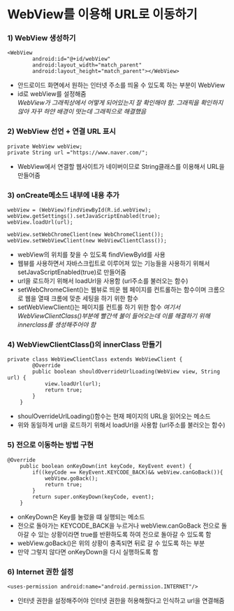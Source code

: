 # WebView를 이용해 URL로 이동하기
### 1) WebView 생성하기
```
<WebView
        android:id="@+id/webView"
        android:layout_width="match_parent"
        android:layout_height="match_parent"></WebView>
```
- 안드로이드 화면에서 원하는 인터넷 주소를 띄울 수 있도록 하는 부분이 WebView
- id로 webView를 설정해줌  
_WebView가 그래픽상에서 어떻게 되어있는지 잘 확인해야 함. 그래픽을 확인하지 않아 자꾸 하얀 배경이 떳는데 그래픽으로 해결했음_

### 2) WebView 선언 + 연결 URL 표시
```
private WebView webView;
private String url ="https://www.naver.com/";
```
- WebView에서 연결할 웹사이트가 네이버이므로 String클래스를 이용해서 URL을 만들어줌

### 3) onCreate메소드 내부에 내용 추가
```
webView = (WebView)findViewById(R.id.webView);
webView.getSettings().setJavaScriptEnabled(true);
webView.loadUrl(url);

webView.setWebChromeClient(new WebChromeClient()); 
webView.setWebViewClient(new WebViewClientClass());
```
- webView의 위치를 찾을 수 있도록 findViewById를 사용
- 웹뷰를 사용하면서 자바스크립트로 이루어져 있는 기능들을 사용하기 위해서 setJavaScriptEnabled(true)로 만들어줌
- url을 로드하기 위해서 loadUrl을 사용함 (url주소를 불러오는 함수)
- setWebChromeClient()는 웹뷰로 띄운 웹 페이지를 컨트롤하는 함수이며 크롬으로 웹을 열때 크롬에 맞춘 세팅을 하기 위한 함수
- setWebViewClient()는 페이지를 컨트롤 하기 위한 함수
_여기서 WebViewClientClass()부분에 빨간색 불이 들어오는데 이를 해결하기 위해 innerclass를 생성해주어야 함_

### 4) WebViewClientClass()의 innerClass 만들기
```
private class WebViewClientClass extends WebViewClient {
        @Override
        public boolean shouldOverrideUrlLoading(WebView view, String url) {
            view.loadUrl(url);
            return true;
        }
    }
```
- shoulOverrideUrlLoading()함수는 현재 페이지의 URL을 읽어오는 메소드
- 위와 동일하게 url을 로드하기 위해서 loadUrl을 사용함 (url주소를 불러오는 함수)

### 5) 전으로 이동하는 방법 구현
```
@Override
    public boolean onKeyDown(int keyCode, KeyEvent event) {
        if((keyCode == KeyEvent.KEYCODE_BACK)&& webView.canGoBack()){
            webView.goBack();
            return true;
        }
        return super.onKeyDown(keyCode, event);
    }
```
- onKeyDown은 Key를 눌렀을 떄 실행되는 메소드
- 전으로 돌아가는 KEYCODE_BACK을 누르거나 webView.canGoBack 전으로 돌아갈 수 있는 상황이라면 true를 반환하도록 하여 전으로 돌아갈 수 있도록 함
- webView.goBack()은 위의 상황이 충족되면 뒤로 갈 수 있도록 하는 부분
- 만약 그렇지 않다면 onKeyDown을 다시 실행하도록 함

### 6) Internet 권한 설정
```
<uses-permission android:name="android.permission.INTERNET"/>
```
- 인터넷 권한을 설정해주어야 인터넷 권한을 허용해줬다고 인식하고 url을 연결해줌


